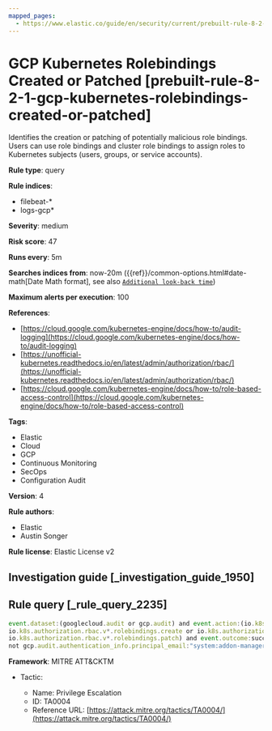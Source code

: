 ```yaml
---
mapped_pages:
  - https://www.elastic.co/guide/en/security/current/prebuilt-rule-8-2-1-gcp-kubernetes-rolebindings-created-or-patched.html
---
```


# GCP Kubernetes Rolebindings Created or Patched [prebuilt-rule-8-2-1-gcp-kubernetes-rolebindings-created-or-patched]

Identifies the creation or patching of potentially malicious role bindings. Users can use role bindings and cluster role bindings to assign roles to Kubernetes subjects (users, groups, or service accounts).

**Rule type**: query

**Rule indices**:

* filebeat-*
* logs-gcp*

**Severity**: medium

**Risk score**: 47

**Runs every**: 5m

**Searches indices from**: now-20m ({{ref}}/common-options.html#date-math[Date Math format], see also [`Additional look-back time`](docs-content://solutions/security/detect-and-alert/create-detection-rule.md#rule-schedule))

**Maximum alerts per execution**: 100

**References**:

* [https://cloud.google.com/kubernetes-engine/docs/how-to/audit-logging](https://cloud.google.com/kubernetes-engine/docs/how-to/audit-logging)
* [https://unofficial-kubernetes.readthedocs.io/en/latest/admin/authorization/rbac/](https://unofficial-kubernetes.readthedocs.io/en/latest/admin/authorization/rbac/)
* [https://cloud.google.com/kubernetes-engine/docs/how-to/role-based-access-control](https://cloud.google.com/kubernetes-engine/docs/how-to/role-based-access-control)

**Tags**:

* Elastic
* Cloud
* GCP
* Continuous Monitoring
* SecOps
* Configuration Audit

**Version**: 4

**Rule authors**:

* Elastic
* Austin Songer

**Rule license**: Elastic License v2

## Investigation guide [_investigation_guide_1950]



## Rule query [_rule_query_2235]

```js
event.dataset:(googlecloud.audit or gcp.audit) and event.action:(io.k8s.authorization.rbac.v*.clusterrolebindings.create or
io.k8s.authorization.rbac.v*.rolebindings.create or io.k8s.authorization.rbac.v*.clusterrolebindings.patch or
io.k8s.authorization.rbac.v*.rolebindings.patch) and event.outcome:success and
not gcp.audit.authentication_info.principal_email:"system:addon-manager"
```

**Framework**: MITRE ATT&CKTM

* Tactic:

    * Name: Privilege Escalation
    * ID: TA0004
    * Reference URL: [https://attack.mitre.org/tactics/TA0004/](https://attack.mitre.org/tactics/TA0004/)



